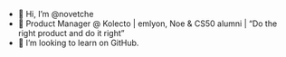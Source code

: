 - 👋 Hi, I’m @novetche
- 👀 Product Manager @ Kolecto | emlyon, Noe & CS50 alumni | “Do the right product and do it right”
- 💞️ I’m looking to learn on GitHub.

